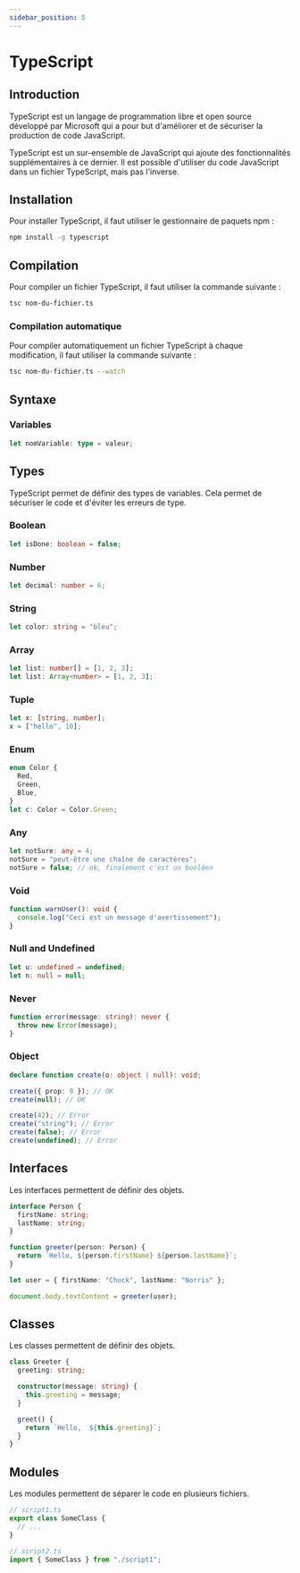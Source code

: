 ```yaml
---
sidebar_position: 5
---
```


# TypeScript

## Introduction

TypeScript est un langage de programmation libre et open source développé par Microsoft qui a pour but d'améliorer et de sécuriser la production de code JavaScript.

TypeScript est un sur-ensemble de JavaScript qui ajoute des fonctionnalités supplémentaires à ce dernier. Il est possible d'utiliser du code JavaScript dans un fichier TypeScript, mais pas l'inverse.

## Installation

Pour installer TypeScript, il faut utiliser le gestionnaire de paquets npm :

```bash
npm install -g typescript
```

## Compilation

Pour compiler un fichier TypeScript, il faut utiliser la commande suivante :

```bash
tsc nom-du-fichier.ts
```

### Compilation automatique

Pour compiler automatiquement un fichier TypeScript à chaque modification, il faut utiliser la commande suivante :

```bash
tsc nom-du-fichier.ts --watch
```

## Syntaxe

### Variables

```typescript
let nomVariable: type = valeur;
```

## Types

TypeScript permet de définir des types de variables. Cela permet de sécuriser le code et d'éviter les erreurs de type.

### Boolean

```typescript
let isDone: boolean = false;
```

### Number

```typescript
let decimal: number = 6;
```

### String

```typescript
let color: string = "bleu";
```

### Array

```typescript
let list: number[] = [1, 2, 3];
let list: Array<number> = [1, 2, 3];
```

### Tuple

```typescript
let x: [string, number];
x = ["hello", 10];
```

### Enum

```typescript
enum Color {
  Red,
  Green,
  Blue,
}
let c: Color = Color.Green;
```

### Any

```typescript
let notSure: any = 4;
notSure = "peut-être une chaîne de caractères";
notSure = false; // ok, finalement c'est un booléen
```

### Void

```typescript
function warnUser(): void {
  console.log("Ceci est un message d'avertissement");
}
```

### Null and Undefined

```typescript
let u: undefined = undefined;
let n: null = null;
```

### Never

```typescript
function error(message: string): never {
  throw new Error(message);
}
```

### Object

```typescript
declare function create(o: object | null): void;

create({ prop: 0 }); // OK
create(null); // OK

create(42); // Error
create("string"); // Error
create(false); // Error
create(undefined); // Error
```

## Interfaces

Les interfaces permettent de définir des objets.

```typescript
interface Person {
  firstName: string;
  lastName: string;
}

function greeter(person: Person) {
  return `Hello, ${person.firstName} ${person.lastName}`;
}

let user = { firstName: "Chuck", lastName: "Norris" };

document.body.textContent = greeter(user);
```

## Classes

Les classes permettent de définir des objets.

```typescript
class Greeter {
  greeting: string;

  constructor(message: string) {
    this.greeting = message;
  }

  greet() {
    return `Hello,  ${this.greeting}`;
  }
}
```

## Modules

Les modules permettent de séparer le code en plusieurs fichiers.

```typescript
// script1.ts
export class SomeClass {
  // ...
}

// script2.ts
import { SomeClass } from "./script1";
```
